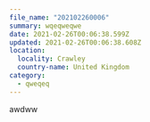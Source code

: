 ```yaml
---
file_name: "202102260006"
summary: wqeqweqwe
date: 2021-02-26T00:06:38.599Z
updated: 2021-02-26T00:06:38.608Z
location:
  locality: Crawley
  country-name: United Kingdom
category:
  - qweqeq
---
```

awdww